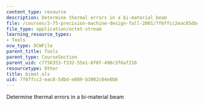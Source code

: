 ```yaml
---
content_type: resource
description: Determine thermal errors in a bi-material beam
file: /courses/2-75-precision-machine-design-fall-2001/7f6ffcc2eac85dbde089b3002c04e0b6_bimat.xls
file_type: application/octet-stream
learning_resource_types:
- Tools
ocw_type: OCWFile
parent_title: Tools
parent_type: CourseSection
parent_uid: c7f56353-f332-55e1-6f0f-490c3f6af210
resourcetype: Other
title: bimat.xls
uid: 7f6ffcc2-eac8-5dbd-e089-b3002c04e0b6
---
```

Determine thermal errors in a bi-material beam


